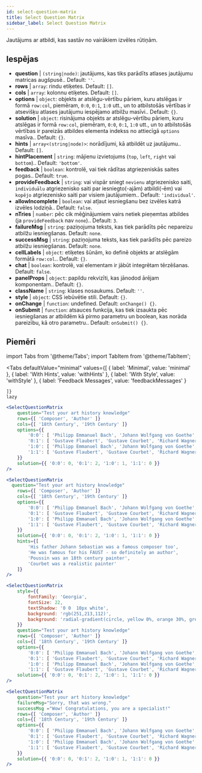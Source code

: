 ```yaml
---
id: select-question-matrix
title: Select Question Matrix
sidebar_label: Select Question Matrix
---
```


Jautājums ar atbildi, kas sastāv no vairākiem izvēles rūtiņām.

## Iespējas

* __question__ | `(string|node)`: jautājums, kas tiks parādīts atlases jautājumu matricas augšpusē.. Default: `''`.
* __rows__ | `array`: rindu etiķetes. Default: `[]`.
* __cols__ | `array`: kolonnu etiķetes. Default: `[]`.
* __options__ | `object`: objekts ar atslēgu-vērtību pāriem, kuru atslēgas ir formā `row:col`, piemēram, `0:0`, `0:1`, `1:0` utt., un to atbilstošās vērtības ir atsevišķu atlases jautājumu iespējamo atbilžu masīvi.. Default: `{}`.
* __solution__ | `object`: risinājuma objekts ar atslēgu-vērtību pāriem, kuru atslēgas ir formā `row:col`, piemēram, `0:0`, `0:1`, `1:0` utt., un to atbilstošās vērtības ir pareizās atbildes elementa indekss no attiecīgā `options` masīva.. Default: `{}`.
* __hints__ | `array<(string|node)>`: norādījumi, kā atbildēt uz jautājumu.. Default: `[]`.
* __hintPlacement__ | `string`: mājienu izvietojums (`top`, `left`, `right` vai `bottom`).. Default: `'bottom'`.
* __feedback__ | `boolean`: kontrolē, vai tiek rādītas atgriezeniskās saites pogas.. Default: `true`.
* __provideFeedback__ | `string`: vai vispār sniegt `nevienu` atgriezenisko saiti, `individuālu` atgriezenisko saiti par iesniegto(-ajām) atbildi(-ēm) vai `kopējo` atgriezenisko saiti par visiem jautājumiem.. Default: `'individual'`.
* __allowIncomplete__ | `boolean`: vai atļaut iesniegšanu bez izvēles katrā izvēles lodziņā.. Default: `false`.
* __nTries__ | `number`: pēc cik mēģinājumiem vairs netiek pieņemtas atbildes (ja `provideFeedback` nav `none`).. Default: `3`.
* __failureMsg__ | `string`: paziņojuma teksts, kas tiek parādīts pēc nepareizu atbilžu iesniegšanas. Default: `none`.
* __successMsg__ | `string`: paziņojuma teksts, kas tiek parādīts pēc pareizo atbilžu iesniegšanas. Default: `none`.
* __cellLabels__ | `object`: etiķetes šūnām, ko definē objekts ar atslēgām formātā `row:col`.. Default: `{}`.
* __chat__ | `boolean`: kontrolē, vai elementam ir jābūt integrētam tērzēšanas. Default: `false`.
* __panelProps__ | `object`: papildu rekvizīti, kas jānodod ārējam <Panel /> komponentam.. Default: `{}`.
* __className__ | `string`: klases nosaukums. Default: `''`.
* __style__ | `object`: CSS iebūvētie stili. Default: `{}`.
* __onChange__ | `function`: undefined. Default: `onChange() {}`.
* __onSubmit__ | `function`: atsauces funkcija, kas tiek izsaukta pēc iesniegšanas ar atbildēm kā pirmo parametru un boolean, kas norāda pareizību, kā otro parametru.. Default: `onSubmit() {}`.


## Piemēri


import Tabs from '@theme/Tabs';
import TabItem from '@theme/TabItem';

<Tabs
    defaultValue="minimal"
    values={[
        { label: 'Minimal', value: 'minimal' },
        { label: 'With Hints', value: 'withHints' },
        { label: 'With Style', value: 'withStyle' },
        { label: 'Feedback Messages', value: 'feedbackMessages' }
        
    ]}
    lazy
>

<TabItem value="minimal">

```jsx live
<SelectQuestionMatrix
    question="Test your art history knowledge"
    rows={[ 'Composer', 'Author' ]} 
    cols={[ '18th Century', '19th Century' ]} 
    options={{ 
        '0:0': [ 'Philipp Emmanuel Bach', 'Johann Wolfgang von Goethe', 'Nicolas Poussin'], 
        '0:1': [ 'Gustave Flaubert', 'Gustave Courbet', 'Richard Wagner'] ,
        '1:0': [ 'Philipp Emmanuel Bach', 'Johann Wolfgang von Goethe', 'Nicolas Poussin'],
        '1:1': [ 'Gustave Flaubert', 'Gustave Courbet', 'Richard Wagner'] 
    }} 
    solution={{ '0:0': 0, '0:1': 2, '1:0': 1, '1:1': 0 }}
/>
```
</TabItem>

<TabItem value="withHints">

```jsx live
<SelectQuestionMatrix
  question="Test your art history knowledge"
    rows={[ 'Composer', 'Author' ]} 
    cols={[ '18th Century', '19th Century' ]} 
    options={{ 
        '0:0': [ 'Philipp Emmanuel Bach', 'Johann Wolfgang von Goethe', 'Nicolas Poussin'], 
        '0:1': [ 'Gustave Flaubert', 'Gustave Courbet', 'Richard Wagner'] ,
        '1:0': [ 'Philipp Emmanuel Bach', 'Johann Wolfgang von Goethe', 'Nicolas Poussin'],
        '1:1': [ 'Gustave Flaubert', 'Gustave Courbet', 'Richard Wagner'] 
    }} 
    solution={{ '0:0': 0, '0:1': 2, '1:0': 1, '1:1': 0 }}
    hints={[
        'His father Johann Sebastian was a famous composer too',
        'He was famous for his FAUST - so definitely an author',
        'Poussin was an 18th century painter',
        'Courbet was a realistic painter'
    ]}
/>
```
</TabItem>

<TabItem value="withStyle">

```jsx live
<SelectQuestionMatrix
    style={{ 
        fontFamily: 'Georgia',
        fontSize: 22, 
        textShadow: '0 0  10px white',
        background: 'rgb(251,213,112)',
        background: 'radial-gradient(circle, yellow 0%, orange 30%, green 100%)'
    }}
    question="Test your art history knowledge"
    rows={[ 'Composer', 'Author' ]} 
    cols={[ '18th Century', '19th Century' ]} 
    options={{ 
        '0:0': [ 'Philipp Emmanuel Bach', 'Johann Wolfgang von Goethe', 'Nicolas Poussin'], 
        '0:1': [ 'Gustave Flaubert', 'Gustave Courbet', 'Richard Wagner'] ,
        '1:0': [ 'Philipp Emmanuel Bach', 'Johann Wolfgang von Goethe', 'Nicolas Poussin'],
        '1:1': [ 'Gustave Flaubert', 'Gustave Courbet', 'Richard Wagner'] }} 
    solution={{ '0:0': 0, '0:1': 2, '1:0': 1, '1:1': 0 }}
/>
```
</TabItem>


<TabItem value="feedbackMessages">

```jsx live
<SelectQuestionMatrix
    question="Test your art history knowledge"
    failureMsg="Sorry, that was wrong." 
    successMsg ="Wow! Congratulations, you are a specialist!"
    rows={[ 'Composer', 'Author' ]} 
    cols={[ '18th Century', '19th Century' ]} 
    options={{ 
        '0:0': [ 'Philipp Emmanuel Bach', 'Johann Wolfgang von Goethe', 'Nicolas Poussin'], 
        '0:1': [ 'Gustave Flaubert', 'Gustave Courbet', 'Richard Wagner'] ,
        '1:0': [ 'Philipp Emmanuel Bach', 'Johann Wolfgang von Goethe', 'Nicolas Poussin'],
        '1:1': [ 'Gustave Flaubert', 'Gustave Courbet', 'Richard Wagner'] 
    }} 
    solution={{ '0:0': 0, '0:1': 2, '1:0': 1, '1:1': 0 }}
/>
```

</TabItem>

</Tabs>

